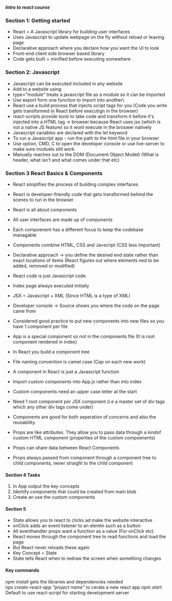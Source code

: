 ##### Intro to react course

### Section 1: Getting started
- React = A Javascript library for building user interfaces
- Uses Javascript to update webpage on the fly without reload or leaving page
- Declarative approach where you declare how you want the UI to look
- Front-end client side browser based library
- Code gets built + minified before executing somewhere

### Section 2: Javascript
- Javascript can be executed included in any website
- Add to a website using <script> src="Javascript file"</script>
- type="module" treats a javascript file as a module so it can be imported
- Use export form one function to import into another\
- React use a build process that injects script tags for you (Code you write gets transformed in React before executign in the browser)
- react-scripts provide tools to take code and transform it before it's injected into a HTML tag -> browser because React uses jsx (which is not a native JS feature) so it wont execute in the broswer natively
- Javascript variables are declared with the let keyword
- To run a Javascript app - run the path to the html file in your browser
- Use option, CMD, C to open the developer console or use live-server to make sure moduels still work
- Manually reaches out to the DOM (Document Object Model) (What is header, what isn't and what comes under that etc)

### Section 3 React Basics & Components
- React simplifies the process of building complex interfaces
- React is developer-friendly code that gets transformed behind the scenes to run in the browser
- React is all about components
- All user interfaces are made up of components
- Each compoenent has a different focus to keep the codebase managable
- Components combine HTML, CSS and Javscript (CSS less important)
- Declarative approach -> you define the desired end state rather than exact locations of items (React figures out where elements ned to be added, removed or modified)

- React code is just Javascript code
- Index page always executed initially
- JSX = Javascript + XML (Since HTML is a type of XML)
- Developer console -> Source shows you where the code on the page came from
- Considered good practice to put new components into new files so you have 1 component per file
- App is a special component so not in the components file (It is root component rendered in index)
- In React you build a component tree
- File naming convention is camel case (Cap on each new work)
- A component in React is just a Javascript function
- Import custom components into App.js rather than into index
- Custom components need an upper case letter at the start
- Need 1 root component per JSX component (i.e a master set of div tags which any other div tags come under)
- Components are good for both seperation of concerns and 
  also the reusability.
- Props are like attributes. They allow you to pass data through 
  a kindof custom HTML component (properties of the custom compoenents)
- Props can share data between React Components
- Props always passed from component through a component tree to child   components, never straight to the child component

#### Section 4 Tasks
1. In App output the key concepts
2. Identify components that could be created from main blob
3. Create an use the custom components

#### Section 5
- State allows you to react to clicks ad make the website interactive
- onClick adds an event listener to an elemtn such as a button
- All eventhandler props want a function as a value (For onClick etc)
- React moves through the component tree to read functions and load the page
- But React never reloads these again
- Key Concept = State
- State tells React when to redraw the screen when something changes


#### Key commands 
*npm install* gets the libraries and dependencies needed\
*npx create-react-app "project name"* to cerate a new react app
*npm start* Default to use react-script for starting development server
